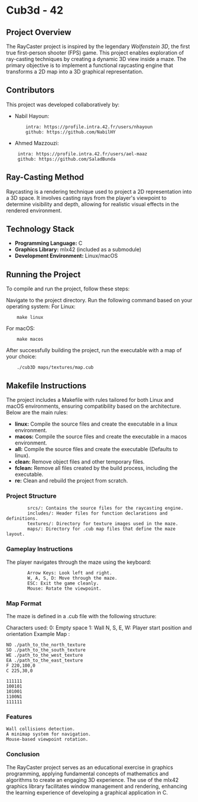 
# Cub3d - 42

## Project Overview

The RayCaster project is inspired by the legendary *Wolfenstein 3D*, the first true first-person shooter (FPS) game. This project enables exploration of ray-casting techniques by creating a dynamic 3D view inside a maze. The primary objective is to implement a functional raycasting engine that transforms a 2D map into a 3D graphical representation.

## Contributors

This project was developed collaboratively by:
	

 - Nabil Hayoun:

	  
	       intra: https://profile.intra.42.fr/users/nhayoun
	       github: https://github.com/NabilHY
	

 - Ahmed Mazzouzi:

		intra: https://profile.intra.42.fr/users/ael-maaz
		github: https://github.com/SaladBunda

## Ray-Casting Method

Raycasting is a rendering technique used to project a 2D representation into a 3D space. It involves casting rays from the player's viewpoint to determine visibility and depth, allowing for realistic visual effects in the rendered environment.

## Technology Stack

- **Programming Language:** C
- **Graphics Library:** mlx42 (included as a submodule)
- **Development Environment:** Linux/macOS

## Running the Project

To compile and run the project, follow these steps:

Navigate to the project directory.
Run the following command based on your operating system:
For Linux:
   

	    make linux

For macOS:

	    make macos

After successfully building the project, run the executable with a map of your choice:

		./cub3D maps/textures/map.cub

## Makefile Instructions

The project includes a Makefile with rules tailored for both Linux and macOS environments, ensuring compatibility based on the architecture. Below are the main rules:

- **linux:** Compile the source files and create the executable in a linux environment.
- **macos:** Compile the source files and create the executable in a macos environment.
- **all:** Compile the source files and create the executable (Defaults to linux).
- **clean:** Remove object files and other temporary files.
- **fclean:** Remove all files created by the build process, including the executable.
- **re:** Clean and rebuild the project from scratch.


### Project Structure

			srcs/: Contains the source files for the raycasting engine.
			includes/: Header files for function declarations and definitions.
			textures/: Directory for texture images used in the maze.
			maps/: Directory for .cub map files that define the maze layout.

### Gameplay Instructions

The player navigates through the maze using the keyboard:

			Arrow Keys: Look left and right.
			W, A, S, D: Move through the maze.
			ESC: Exit the game cleanly.
			Mouse: Rotate the viewpoint.


### Map Format

The maze is defined in a .cub file with the following structure:

Characters used:
0: Empty space
1: Wall
N, S, E, W: Player start position and orientation
Example Map :

    NO ./path_to_the_north_texture
    SO ./path_to_the_south_texture
    WE ./path_to_the_west_texture
    EA ./path_to_the_east_texture
    F 220,100,0
    C 225,30,0

    111111
    100101
    101001
    1100N1
    111111


### Features

	Wall collisions detection.
	A minimap system for navigation.
	Mouse-based viewpoint rotation.

### Conclusion

The RayCaster project serves as an educational exercise in graphics programming, applying fundamental concepts of mathematics and algorithms to create an engaging 3D experience. The use of the mlx42 graphics library facilitates window management and rendering, enhancing the learning experience of developing a graphical application in C.

